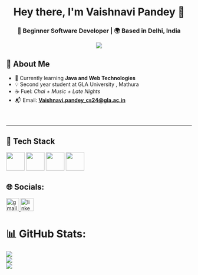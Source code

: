 <!-- Profile Banner -->

<!-- Greeting -->
<h1 align="center">Hey there, I'm Vaishnavi Pandey 👋</h1>
<h3 align="center">🚀 Beginner Software Developer | 🌍 Based in Delhi, India</h3>

<!-- Animated Intro -->
<p align="center">
  <img src="https://readme-typing-svg.herokuapp.com?font=Fira+Code&size=22&pause=1000&color=FF5733&center=true&vCenter=true&width=500&lines=Java+%7C+Python+%7C+Web+Dev;Code.+Learn.+Repeat.;Turning+Ideas+Into+Reality" />
</p>

## 🌟 About Me
- 🎯 Currently learning **Java and Web Technologies**
- 💡 Second year student at  GLA University , Mathura
- ☕ Fuel: *Chai + Music + Late Nights*
- 📬 Email: **Vaishnavi.pandey_cs24@gla.ac.in**


###

<div align="center">



<br/>





</div>

---




## 🧰 Tech Stack

<p>
<img src="https://media.giphy.com/media/ln7z2eWriiQAllfVcn/giphy.gif" width="50"/> 
<img src="https://media.giphy.com/media/LMt9638dO8dftAjtco/giphy.gif" width="50"/>


<img src="https://media.giphy.com/media/XAxylRMCdpbEWUAvr8/giphy.gif" width="50"/>
<img src="https://media.giphy.com/media/fsEaZldNC8A1PJ3mwp/giphy.gif" width="50"/>

</p>



## 🌐 Socials:

<div align="left">
  <a href="https://gmail.com/Vaishnavi.pandey_cs24@gla.ac.in" target="_blank">
    <img src="https://img.shields.io/static/v1?message=Gmail&logo=gmail&label=&color=D14836&logoColor=white&labelColor=&style=for-the-badge" height="35" alt="gmail logo"  />
  </a>
  <a href="https://www.linkedin.com/in/vaishnavi-pandey-806676379?utm_source=share&utm_campaign=share_via&utm_content=profile&utm_medium=android_app" target="_blank">
    <img src="https://img.shields.io/static/v1?message=LinkedIn&logo=linkedin&label=&color=0077B5&logoColor=white&labelColor=&style=for-the-badge" height="35" alt="linkedin logo"  />
  </a>
</div>

###



# 📊 GitHub Stats:
![](https://github-readme-stats.vercel.app/api?username=Vaishnaviiii23&theme=dark&hide_border=false&include_all_commits=false&count_private=false)<br/>
![](https://nirzak-streak-stats.vercel.app/?user=Vaishnaviiii23&theme=dark&hide_border=false)<br/>
![](https://github-readme-stats.vercel.app/api/top-langs/?username=Vaishnaviiii23&theme=dark&hide_border=false&include_all_commits=false&count_private=false&layout=compact)


